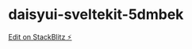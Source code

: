 # daisyui-sveltekit-5dmbek

[Edit on StackBlitz ⚡️](https://stackblitz.com/edit/daisyui-sveltekit-5dmbek)